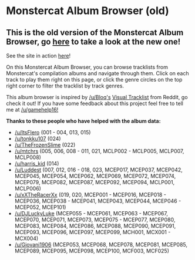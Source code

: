 # Monstercat Album Browser (old)

## This is the old version of the Monstercat Album Browser, go <a href="https://github.com/gamehelp16/monstercat-browser/" target="_blank">here</a> to take a look at the new one!

<p>See the site in action <a href="https://gamehelp16.github.io/monstercat-browser-old/" target="_blank">here</a>!</p>

<p>On this Monstercat Album Browser, you can browse tracklists from Monstercat's compilation albums and navigate through them. Click on each track to play them right on this page, or click the genre circles on the top right corner to filter the tracklist by track genres.</p>

<p>This album browser is inspired by <a href="https://www.reddit.com/user/Bloq">/u/Bloq's</a> <a href="https://www.reddit.com/r/Monstercat/comments/50n5hk/monstercat_028_uproar_bloqs_visual_tracklist/" target="_blank">Visual Tracklist</a> from Reddit, go check it out! If you have some feedback about this project feel free to tell me at <a href="https://www.reddit.com/user/gamehelp16/" target="_blank">/u/gamehelp16!</a></p>

<b>Thanks to these people who have helped with the album data:</b>

- <a href="https://www.reddit.com/user/ItsFlero/" target="_blank">/u/ItsFlero</a> (001 - 004, 013, 015)
- <a href="https://www.reddit.com/user/tonkku107/" target="_blank">/u/tonkku107</a> (024)
- <a href="https://www.reddit.com/user/TheFrozenSlime/" target="_blank">/u/TheFrozenSlime</a> (022)
- <a href="https://www.reddit.com/user/mtchrs/" target="_blank">/u/mtchrs</a> (005, 006, 008 - 011, 021, MCLP002 - MCLP005, MCLP007, MCLP008)
- <a href="https://www.reddit.com/user/harris_kid/" target="_blank">/u/harris_kid</a> (014)
- <a href="https://www.reddit.com/user/Luddest/" target="_blank">/u/Luddest</a> (007, 012, 016 - 018, 023, MCEP017, MCEP037, MCEP042, MCEP045, MCEP054, MCEP062, MCEP069, MCEP072, MCEP074, MCEP079, MCEP082, MCEP087, MCEP092, MCEP094, MCLP001, MCLP006)
- <a href="https://www.reddit.com/user/xXTheRacerXx/" target="_blank">/u/xXTheRacerXx</a> (019, 020, MCEP001 - MCEP016, MCEP018 - MCEP036, MCEP038 - MCEP041, MCEP043, MCEP044, MCEP046 - MCEP052, MCEP101)
- <a href="https://www.reddit.com/user/DJLuckyLuke/" target="_blank">/u/DJLuckyLuke</a> (MCEP055 - MCEP061, MCEP063 - MCEP067, MCEP070, MCEP071, MCEP073, MCEP075 - MCEP077, MCEP080, MCEP083, MCEP084, MCEP086, MCEP088, MCEP090, MCEP091, MCEP093, MCEP096, MCEP097, MCEP099, MCH001, MCX001 - MCX004)
- <a href="https://www.reddit.com/user/Giovani1906/" target="_blank">/u/Giovani1906</a> (MCEP053, MCEP068, MCEP078, MCEP081, MCEP085, MCEP089, MCEP095, MCEP098, MCEP100, MCF003, MCF025)
